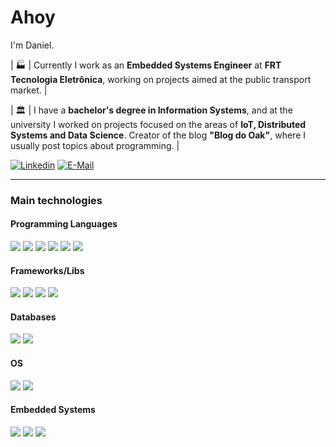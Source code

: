 # Ahoy

I'm Daniel.

| :factory: | Currently I work as an **Embedded Systems Engineer** at **FRT Tecnologia Eletrônica**, working on projects aimed at the public transport market. |

| :classical_building: | I have a **bachelor's degree in Information Systems**, and at the university I worked on projects focused on the areas of **IoT, Distributed Systems and Data Science**. Creator of the blog **"Blog do Oak"**, where I usually post topics about programming. |

[![Linkedin](https://img.shields.io/badge/linked-in-369?style=flat-square&logo=linkedin&logoColor=white&color=blue)](https://www.linkedin.com/in/carvalhodj)
[![E-Mail](https://img.shields.io/badge/email-reveal-2a8?style=flat-square&logo=gmail&logoColor=white)](https://mailhide.io/e/k9WJN0Jf)

---

### Main technologies

#### Programming Languages

<img src="https://img.shields.io/badge/c%20-%2300599C.svg?&style=for-the-badge&logo=c&logoColor=white"/> <img src="https://img.shields.io/badge/c++%20-%2300599C.svg?&style=for-the-badge&logo=c%2B%2B&ogoColor=white"/> <img src="https://img.shields.io/badge/python%20-%2314354C.svg?&style=for-the-badge&logo=python&logoColor=white"/> <img src="https://img.shields.io/badge/shell_script%20-%23121011.svg?&style=for-the-badge&logo=gnu-bash&logoColor=white"/> <img src="https://img.shields.io/badge/r-%23276DC3.svg?&style=for-the-badge&logo=r&logoColor=white"/> <img src="https://img.shields.io/badge/rust-%23000000.svg?&style=for-the-badge&logo=rust&logoColor=white"/>

#### Frameworks/Libs

<img src="https://img.shields.io/badge/flask%20-%23000.svg?&style=for-the-badge&logo=flask&logoColor=white"/> <img src="https://img.shields.io/badge/pandas%20-%23150458.svg?&style=for-the-badge&logo=pandas&logoColor=white"/> <img src="https://img.shields.io/badge/apache%20spark-%235835CC.svg?&style=for-the-badge&logo=apache&logoColor=white"/> <img src="https://img.shields.io/badge/opencv%20-%230167ff.svg?&style=for-the-badge&logo=opencv&logoColor=white"/>

#### Databases

<img src="https://img.shields.io/badge/mysql-%230075A8.svg?&style=for-the-badge&logo=mysql&logoColor=white"/> <img src ="https://img.shields.io/badge/sqlite-%2307405e.svg?&style=for-the-badge&logo=sqlite&logoColor=white"/>

#### OS

<img src="https://img.shields.io/badge/linux%20-%23313131.svg?&style=for-the-badge&logo=linux&logoColor=white"/> <img src="https://img.shields.io/badge/windows%20-%231563FF.svg?&style=for-the-badge&logo=windows&logoColor=white"/>

#### Embedded Systems

<img src="https://img.shields.io/badge/-Arduino-00979D?style=for-the-badge&logo=Arduino&logoColor=white"/> <img src="https://img.shields.io/badge/-Raspberry%20Pi-C51A4A?style=for-the-badge&logo=Raspberry-Pi&logoColor=white"/> <img src="https://img.shields.io/badge/arm%20-%230075A8.svg?&style=for-the-badge&logo=arm&logoColor=white"/>

<!--
**carvalhodj/carvalhodj** is a ✨ _special_ ✨ repository because its `README.md` (this file) appears on your GitHub profile.

Here are some ideas to get you started:

- 🔭 I’m currently working on ...
- 🌱 I’m currently learning ...
- 👯 I’m looking to collaborate on ...
- 🤔 I’m looking for help with ...
- 💬 Ask me about ...
- 📫 How to reach me: ...
- 😄 Pronouns: ...
- ⚡ Fun fact: ...
-->
